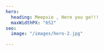 ```yaml
---
hero:
  heading: Meepsie , Here you go!!!
  maxWidthPX: "652"
seo:
  image: "/images/hero-2.jpg"

---
```

